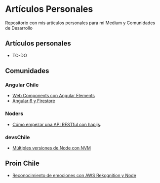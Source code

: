 # Artículos Personales
Repositorio con mis artículos personales para mi Medium y Comunidades de Desarrollo

## Artículos personales
* TO-DO

## Comunidades

### Angular Chile
* [Web Components con Angular Elements](https://medium.com/angular-chile/web-components-con-angular-elements-9bc6efd1265f)
* [Angular 6 y Firestore](https://medium.com/angular-chile/angular-6-y-firestore-b7f270adcc96)

### Noders
* [Cómo empezar una API RESTful con hapijs](https://medium.com/noders/c%C3%B3mo-empezar-una-api-restful-con-hapi-js-da9e36610ede).

### devsChile
* [Múltiples versiones de Node con NVM](https://medium.com/devschile/m%C3%BAltiples-versiones-de-node-con-nvm-63b2ac715c38)

## Proin Chile
* [Reconocimiento de emociones con AWS Rekognition y Node](https://medium.com/proinchile/reconocimiento-de-emociones-con-aws-rekognition-y-node-7760252c9427)
